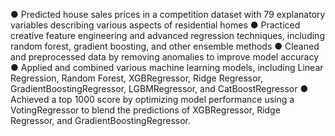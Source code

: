 

● Predicted house sales prices in a competition dataset with 79 explanatory variables describing various aspects of residential homes
● Practiced creative feature engineering and advanced regression techniques, including random forest, gradient boosting, and other ensemble methods
● Cleaned and preprocessed data by removing anomalies to improve model accuracy
● Applied and combined various machine learning models, including Linear Regression, Random Forest, XGBRegressor, Ridge Regressor, GradientBoostingRegressor, LGBMRegressor, and CatBoostRegressor
● Achieved a top 1000 score by optimizing model performance using a VotingRegressor to blend the predictions of XGBRegressor, Ridge Regressor, and GradientBoostingRegressor.

